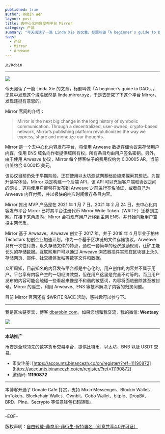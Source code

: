 ```yaml
---
published: true
author: Robin Wen
layout: post
title: 去中心化内容发布平台 Mirror
category: 产品
summary: "今天阅读了一篇 Linda Xie 的文章，标题叫做「A beginner’s guide to DAOs」。无意中发现这个域名居然是 linda.mirror.xyz，于是去研究了下这个平台 Mirror，发现还挺有意思的。Mirror 是一个去中心化内容发布平台，将使用 Arweave 数据存储协议来存储用户内容，使用 ENS 域名向作者提供域所有权，所有条目均由用户签名密钥。另外，由于使用 Arweave 协议，Mirror 每个博客帖子的费用仅约为 0.00005 AR，当前价值约合 0.00015 美元。目前 Mirror 官网还有 $WRITE RACE 活动，感兴趣可以参与下。"
tags:
  - 产品
  - Mirror
  - Arweave
---
```


`文/Robin`

***

![](https://cdn.dbarobin.com/ppznijx.png)

今天阅读了一篇 Linda Xie 的文章，标题叫做「A beginner’s guide to DAOs」。无意中发现这个域名居然是 linda.mirror.xyz，于是去研究了下这个平台 Mirror，发现还挺有意思的。

Mirror 官网的介绍：

> Mirror is the next big change in the long history of symbolic communication. Through a decentralized, user-owned, crypto-based network, Mirror’s publishing platform revolutionizes the way we express, share and monetize our thoughts.

Mirror 是一个去中心化内容发布平台，将使用 Arweave 数据存储协议来存储用户内容，使用 ENS 域名向作者提供域所有权，所有条目均由用户签名密钥。另外，由于使用 Arweave 协议，Mirror 每个博客帖子的费用仅约为 0.00005 AR，当前价值约合 0.00015 美元。

该协议目前仍处于早期阶段，正在使用以太坊测试网基础设施来探索其想法。为提升读写体验，Mirror 决定构建一个后端 API，该 API 可以充当客户端和协议之间的网关，这将使用户能够在发布到 Arweave 之前进行签名验证，或者自己为 Arweave 内容付费，并以极快的响应时间缓存条目内容。

Mirror 推出 MVP 产品是在 2021 年 1 月 7 日。2021 年 2 月 24 日，去中心化内容发布平台 Mirror 已将其平台注册代币 Mirror Write Token（WRITE）迁移到主网。在接下来两周内，Mirror 会将现有用户迁移到主网 ENS，并开始向新用户空投主网代币。

Mirror 基于 Arweave。Arweave 创立于 2017 年，并于 2018 年 4 月毕业于柏林 Techstars 初创企业加速计划。作为一个基于区块链的文件存储协议，Arweave 具有一次性付费，永久存储文件的特点，通过一套简单的经济激励规则，让矿工能长久的存储数据。互联网用户可以通过 Arweave 浏览器插件实现在区块链上永久存储网页、邮件、社交媒体发帖等数字文件和数据。

众所周知，目前知名的内容发布平台都是中心化的，用户创作的内容并不属于用户。平台享有内容产生的一切经济效益，但在用户这里是完全不对等的。而且用户发布的内容可能会触碰一些看起来像是不和谐的敏感词，内容将面临删除甚至被封号。Mirror 的诞生，利用 Arweave、ENS 等技术解决了内容的归属问题。

目前 Mirror 官网还有 $WRITE RACE 活动，感兴趣可以参与下。

***

我是区块链罗宾，博客 [dbarobin.com](https://dbarobin.com/)。如果您想和我交流，我的微信: **Wentasy**

![](https://cdn.dbarobin.com/v4yywe2.png)

***

**本站推广**

币安是全球领先的数字货币交易平台，提供比特币、以太坊、BNB 以及 USDT 交易。

* 币安注册: [https://accounts.binancezh.co/cn/register/?ref=11190872](https://accounts.binancezh.co/cn/register/?ref=11190872)
* 邀请码: **11190872**

***

本博客开通了 Donate Cafe 打赏，支持 Mixin Messenger、Blockin Wallet、imToken、Blockchain Wallet、Ownbit、Cobo Wallet、bitpie、DropBit、BRD、Pine、Secrypto 等任意钱包扫码转账。

<center>
    <div class="--donate-button"
         data-button-id="f8b9df0d-af9a-460d-8258-d3f435445075"
    ></div>
</center>

***

–EOF–

版权声明：[自由转载-非商用-非衍生-保持署名（创意共享4.0许可证）](http://creativecommons.org/licenses/by-nc-nd/4.0/deed.zh)